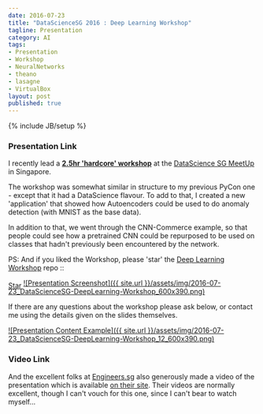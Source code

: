 ```yaml
---
date: 2016-07-23
title: "DataScienceSG 2016 : Deep Learning Workshop"
tagline: Presentation
category: AI
tags:
- Presentation
- Workshop
- NeuralNetworks
- theano
- lasagne
- VirtualBox
layout: post
published: true
---
```

{% include JB/setup %}


### Presentation Link

I recently lead a <strong><a href="http://redcatlabs.com/2016-07-23_DataScienceSG-DeepLearning-Workshop/" target="_blank">2.5hr 'hardcore' workshop</a></strong> 
at the [DataScience SG MeetUp](http://www.meetup.com/DataScience-SG-Singapore/events/232577187/) in Singapore.

The workshop was somewhat similar in structure to my previous PyCon one - except that it had a DataScience flavour.  To 
add to that, I created a new 'application' that showed how Autoencoders could be used to do anomaly detection (with MNIST
as the base data).

In addition to that, we went through the CNN-Commerce example, so that people could see how 
a pretrained CNN could be repurposed to be used on classes that hadn't previously been encountered by the network.


PS:  And if you liked the Workshop, please 'star' the <a href="https://github.com/mdda/deep-learning-workshop" target="_blank">Deep Learning Workshop</a> repo ::
<!-- From :: https://buttons.github.io/ -->
<!-- Place this tag where you want the button to render. -->
<span style="position:relative;top:5px;">
<a aria-label="Star mdda/deep-learning-workshop on GitHub" data-count-aria-label="# stargazers on GitHub" data-count-api="/repos/mdda/deep-learning-workshop#stargazers_count" data-count-href="/mdda/deep-learning-workshop/stargazers" data-icon="octicon-star" href="https://github.com/mdda/deep-learning-workshop" class="github-button">Star</a>
<!-- Place this tag right after the last button or just before your close body tag. -->
<script async defer id="github-bjs" src="https://buttons.github.io/buttons.js"></script>
</span>

<a href="http://redcatlabs.com/2016-07-23_DataScienceSG-DeepLearning-Workshop/" target="_blank">
![Presentation Screenshot]({{ site.url }}/assets/img/2016-07-23_DataScienceSG-DeepLearning-Workshop_600x390.png)
</a>

If there are any questions about the workshop please ask below, 
or contact me using the details given on the slides themselves.

<a href="http://redcatlabs.com/2016-07-23_DataScienceSG-DeepLearning-Workshop/#/12" target="_blank">
![Presentation Content Example]({{ site.url }}/assets/img/2016-07-23_DataScienceSG-DeepLearning-Workshop_12_600x390.png)
</a>


### Video Link

And the excellent folks at [Engineers.sg](https://engineers.sg/) also generously made a video of the presentation
which is available <a href="https://engineers.sg/video/deep-learning-workshop-datasciencesg--913" target="_blank">on their site</a>.  Their 
videos are normally excellent, though I can't vouch for this one, since I can't bear to watch myself...

